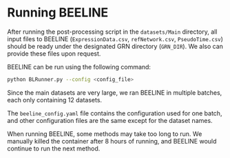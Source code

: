 # Running BEELINE

After running the post-processing script in the `datasets/Main` directory,
all input files to BEELINE (`ExpressionData.csv`, `refNetwork.csv`, `PseudoTime.csv`) should be ready under the designated GRN directory (`GRN_DIR`).
We also can provide these files upon request.

BEELINE can be run using the following command:

```sh
python BLRunner.py --config <config_file>
```

Since the main datasets are very large, we ran BEELINE in multiple batches,
each only containing 12 datasets.

The `beeline_config.yaml` file contains the configuration used for one batch,
and other configuration files are the same except for the dataset names.

When running BEELINE, some methods may take too long to run.
We manually killed the container after 8 hours of running, and BEELINE would continue to run the next method.
